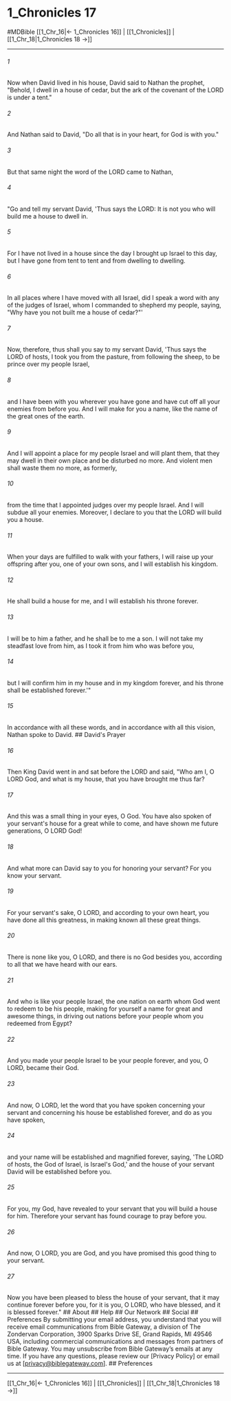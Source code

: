 # 1_Chronicles 17
#MDBible
[[1_Chr_16|← 1_Chronicles 16]] | [[1_Chronicles]] | [[1_Chr_18|1_Chronicles 18 →]]

***






###### 1 


Now when David lived in his house, David said to Nathan the prophet, "Behold, I dwell in a house of cedar, but the ark of the covenant of the LORD is under a tent." 





###### 2 


And Nathan said to David, "Do all that is in your heart, for God is with you." 





###### 3 


But that same night the word of the LORD came to Nathan, 





###### 4 


"Go and tell my servant David, 'Thus says the LORD: It is not you who will build me a house to dwell in. 





###### 5 


For I have not lived in a house since the day I brought up Israel to this day, but I have gone from tent to tent and from dwelling to dwelling. 





###### 6 


In all places where I have moved with all Israel, did I speak a word with any of the judges of Israel, whom I commanded to shepherd my people, saying, "Why have you not built me a house of cedar?"' 





###### 7 


Now, therefore, thus shall you say to my servant David, 'Thus says the LORD of hosts, I took you from the pasture, from following the sheep, to be prince over my people Israel, 





###### 8 


and I have been with you wherever you have gone and have cut off all your enemies from before you. And I will make for you a name, like the name of the great ones of the earth. 





###### 9 


And I will appoint a place for my people Israel and will plant them, that they may dwell in their own place and be disturbed no more. And violent men shall waste them no more, as formerly, 





###### 10 


from the time that I appointed judges over my people Israel. And I will subdue all your enemies. Moreover, I declare to you that the LORD will build you a house. 





###### 11 


When your days are fulfilled to walk with your fathers, I will raise up your offspring after you, one of your own sons, and I will establish his kingdom. 





###### 12 


He shall build a house for me, and I will establish his throne forever. 





###### 13 


I will be to him a father, and he shall be to me a son. I will not take my steadfast love from him, as I took it from him who was before you, 





###### 14 


but I will confirm him in my house and in my kingdom forever, and his throne shall be established forever.'" 





###### 15 


In accordance with all these words, and in accordance with all this vision, Nathan spoke to David. ## David's Prayer 





###### 16 


Then King David went in and sat before the LORD and said, "Who am I, O LORD God, and what is my house, that you have brought me thus far? 





###### 17 


And this was a small thing in your eyes, O God. You have also spoken of your servant's house for a great while to come, and have shown me future generations, O LORD God! 





###### 18 


And what more can David say to you for honoring your servant? For you know your servant. 





###### 19 


For your servant's sake, O LORD, and according to your own heart, you have done all this greatness, in making known all these great things. 





###### 20 


There is none like you, O LORD, and there is no God besides you, according to all that we have heard with our ears. 





###### 21 


And who is like your people Israel, the one nation on earth whom God went to redeem to be his people, making for yourself a name for great and awesome things, in driving out nations before your people whom you redeemed from Egypt? 





###### 22 


And you made your people Israel to be your people forever, and you, O LORD, became their God. 





###### 23 


And now, O LORD, let the word that you have spoken concerning your servant and concerning his house be established forever, and do as you have spoken, 





###### 24 


and your name will be established and magnified forever, saying, 'The LORD of hosts, the God of Israel, is Israel's God,' and the house of your servant David will be established before you. 





###### 25 


For you, my God, have revealed to your servant that you will build a house for him. Therefore your servant has found courage to pray before you. 





###### 26 


And now, O LORD, you are God, and you have promised this good thing to your servant. 





###### 27 


Now you have been pleased to bless the house of your servant, that it may continue forever before you, for it is you, O LORD, who have blessed, and it is blessed forever." ## About ## Help ## Our Network ## Social ## Preferences By submitting your email address, you understand that you will receive email communications from Bible Gateway, a division of The Zondervan Corporation, 3900 Sparks Drive SE, Grand Rapids, MI 49546 USA, including commercial communications and messages from partners of Bible Gateway. You may unsubscribe from Bible Gateway&rsquo;s emails at any time. If you have any questions, please review our [Privacy Policy] or email us at [privacy@biblegateway.com]. ## Preferences

***

[[1_Chr_16|← 1_Chronicles 16]] | [[1_Chronicles]] | [[1_Chr_18|1_Chronicles 18 →]]
